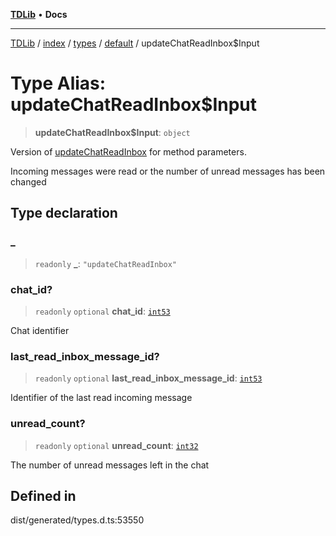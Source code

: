[**TDLib**](../../../../../../README.md) • **Docs**

***

[TDLib](../../../../../../modules.md) / [index](../../../../../README.md) / [types](../../../README.md) / [default](../README.md) / updateChatReadInbox$Input

# Type Alias: updateChatReadInbox$Input

> **updateChatReadInbox$Input**: `object`

Version of [updateChatReadInbox](updateChatReadInbox.md) for method parameters.

Incoming messages were read or the number of unread messages has been changed

## Type declaration

### \_

> `readonly` **\_**: `"updateChatReadInbox"`

### chat\_id?

> `readonly` `optional` **chat\_id**: [`int53`](int53-1.md)

Chat identifier

### last\_read\_inbox\_message\_id?

> `readonly` `optional` **last\_read\_inbox\_message\_id**: [`int53`](int53-1.md)

Identifier of the last read incoming message

### unread\_count?

> `readonly` `optional` **unread\_count**: [`int32`](int32-1.md)

The number of unread messages left in the chat

## Defined in

dist/generated/types.d.ts:53550
